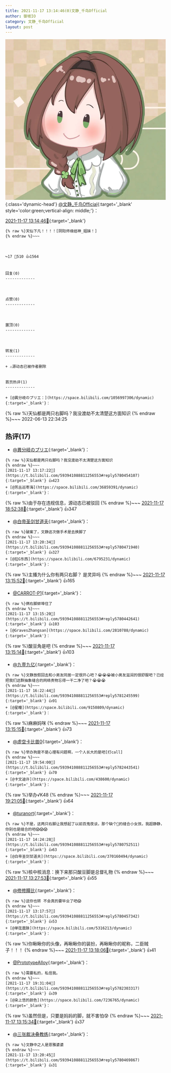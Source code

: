 ```yaml
---
title: 2021-11-17 13:14:46(0)文静_千鸟Official
author: 御坂IO
category: 文静_千鸟Official
layout: post
---
```


![img](/images/ac7482ed1b9a7f203dc68c0c4a77c488a27b108a.jpg){:class='dynamic-head'}
[@文静_千鸟Official](https://space.bilibili.com/667526012/dynamic){:target='_blank' style='color:green;vertical-align: middle;'}：

[2021-11-17 13:14:46🔗](https://t.bilibili.com/593941088811256553){:target='_blank'}

~~~
{% raw %}天仙下凡！！！！[阴阳师缘结神_姐妹！]
{% endraw %}~~~



↪️17 💬510 👍1564


回复(0)
-------------



点赞(0)
-------------



置顶(0)
-------------



转发(1)
-------------

+ ⚠源动态已被作者删除


首页热评(1)
-------------

+ [@異分岐のプリエ：](https://space.bilibili.com/1056997306/dynamic){:target='_blank'}：
~~~
{% raw %}天仙都是两只右脚吗？我没渡劫不太清楚这方面知识
{% endraw %}~~~
2022-06-13 22:34:25


热评(17)
-------------

+ [@異分岐のプリエ](https://space.bilibili.com/1056997306/dynamic){:target='_blank'}：
~~~
{% raw %}天仙都是两只右脚吗？我没渡劫不太清楚这方面知识
{% endraw %}~~~
[2021-11-17 13:17:22🔗](https://t.bilibili.com/593941088811256553#reply5780454107){:target='_blank'} 👍423
+ [@芳丛巡枣海](https://space.bilibili.com/36859391/dynamic){:target='_blank'}：
~~~
{% raw %}由于存在违规信息，源动态已被驳回
{% endraw %}~~~
[2021-11-17 18:52:38🔗](https://t.bilibili.com/593941088811256553#reply5782065728){:target='_blank'} 👍347
+ [@白帝圣剑甘道夫](https://space.bilibili.com/370160494/dynamic){:target='_blank'}：
~~~
{% raw %}破案了，文静这次做手术是去换脚了
{% endraw %}~~~
[2021-11-17 13:20:34🔗](https://t.bilibili.com/593941088811256553#reply5780471940){:target='_blank'} 👍327
+ [@拉G东西](https://space.bilibili.com/6795231/dynamic){:target='_blank'}：
~~~
{% raw %}主播为什么你有两只右脚？
是灵异吗
{% endraw %}~~~
[2021-11-17 13:15:52🔗](https://t.bilibili.com/593941088811256553#reply5780446971){:target='_blank'} 👍165
+ [@CARROT-P1](https://space.bilibili.com/43224701/dynamic){:target='_blank'}：
~~~
{% raw %}俩右脚蚌埠住了
{% endraw %}~~~
[2021-11-17 13:15:20🔗](https://t.bilibili.com/593941088811256553#reply5780442641){:target='_blank'} 👍103
+ [@GravesZhangsan](https://space.bilibili.com/2810788/dynamic){:target='_blank'}：
~~~
{% raw %}酸豆角是吧
{% endraw %}~~~
[2021-11-17 13:15:14🔗](https://t.bilibili.com/593941088811256553#reply5780442465){:target='_blank'} 👍103
+ [@九壹九亿](https://space.bilibili.com/29755625/dynamic){:target='_blank'}：
~~~
{% raw %}文静放假回去和小男友同居一定很开心吧？😭😭😭被小男友滋润的很舒服吧？已经把我们这群抽象缝合的网络贵物忘得一干二净了吧？😭😭😭
{% endraw %}~~~
[2021-11-17 16:22:44🔗](https://t.bilibili.com/593941088811256553#reply5781245599){:target='_blank'} 👍91
+ [@星瞳](https://space.bilibili.com/9150809/dynamic){:target='_blank'}：
~~~
{% raw %}麻麻妈咪
{% endraw %}~~~
[2021-11-17 13:15:15🔗](https://t.bilibili.com/593941088811256553#reply5780445959){:target='_blank'} 👍73
+ [@虚空卡比兽0](https://space.bilibili.com/7520441/dynamic){:target='_blank'}：
~~~
{% raw %}举办狗是不是心理有问题啊，一个人长大的是吧[打call]
{% endraw %}~~~
[2021-11-17 19:54:00🔗](https://t.bilibili.com/593941088811256553#reply5782443541){:target='_blank'} 👍70
+ [@卡文迪许](https://space.bilibili.com/438600/dynamic){:target='_blank'}：
~~~
{% raw %}举办√K48
{% endraw %}~~~
[2021-11-17 19:21:05🔗](https://t.bilibili.com/593941088811256553#reply5782239008){:target='_blank'} 👍64
+ [@turanort](https://space.bilibili.com/41499636/dynamic){:target='_blank'}：
~~~
{% raw %}不是，这两只右脚让我想起了以前百鬼夜谈，那个缺个🎤的缝合小女孩，我超静静，你别也是缝合的吧😱😱😱
{% endraw %}~~~
[2021-11-17 14:24:28🔗](https://t.bilibili.com/593941088811256553#reply5780752511){:target='_blank'} 👍63
+ [@白帝圣剑甘道夫](https://space.bilibili.com/370160494/dynamic){:target='_blank'}：
~~~
{% raw %}核中核消息：换下来那只酸豆脚是总督礼物
{% endraw %}~~~
[2021-11-17 13:27:53🔗](https://t.bilibili.com/593941088811256553#reply5780504381){:target='_blank'} 👍55
+ [@修修瞳比](https://space.bilibili.com/22810596/dynamic){:target='_blank'}：
~~~
{% raw %}这你也转 不会真的要毕业了吧😱
{% endraw %}~~~
[2021-11-17 13:17:57🔗](https://t.bilibili.com/593941088811256553#reply5780457342){:target='_blank'} 👍53
+ [@单弦震脉](https://space.bilibili.com/5316213/dynamic){:target='_blank'}：
~~~
{% raw %}你瞅瞅你的头像，再瞅瞅你的装扮，再瞅瞅你的昵称，二臣贼子！！！
{% endraw %}~~~
[2021-11-17 13:18:06🔗](https://t.bilibili.com/593941088811256553#reply5780460722){:target='_blank'} 👍41
+ [@PrototypeAlloy](https://space.bilibili.com/162149512/dynamic){:target='_blank'}：
~~~
{% raw %}需要私的，私信我。
{% endraw %}~~~
[2021-11-17 19:31:04🔗](https://t.bilibili.com/593941088811256553#reply5782303317){:target='_blank'} 👍39
+ [@染上恁的颜色](https://space.bilibili.com/7236765/dynamic){:target='_blank'}：
~~~
{% raw %}虽然但是，只要是妈妈的脚，就不害怕😰
{% endraw %}~~~
[2021-11-17 13:15:34🔗](https://t.bilibili.com/593941088811256553#reply5780446505){:target='_blank'} 👍37
+ [@三张裁决叠教练](https://space.bilibili.com/472937365/dynamic){:target='_blank'}：
~~~
{% raw %}文静中之人是恩雅婆婆
{% endraw %}~~~
[2021-11-17 13:20:45🔗](https://t.bilibili.com/593941088811256553#reply5780469867){:target='_blank'} 👍31



